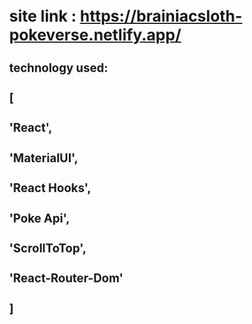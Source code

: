 # site link : https://brainiacsloth-pokeverse.netlify.app/
## technology used: 
## [
  ##   'React', 
  ##   'MaterialUI', 
  ##   'React Hooks', 
  ##   'Poke Api', 
  ##   'ScrollToTop', 
  ##   'React-Router-Dom'
## ]
